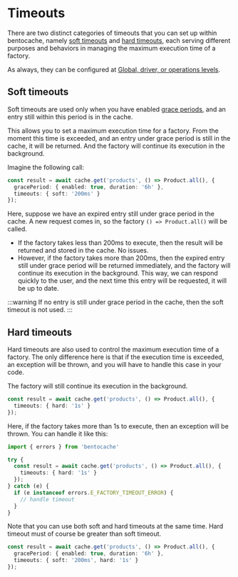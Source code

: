 # Timeouts

There are two distinct categories of timeouts that you can set up within bentocache, namely [soft timeouts](#soft-timeouts) and [hard timeouts](#hard-timeouts), each serving different purposes and behaviors in managing the maximum execution time of a factory.

As always, they can be configured at [Global, driver, or operations levels](./options.md).

## Soft timeouts

Soft timeouts are used only when you have enabled [grace periods](./grace_periods.md), and an entry still within this period is in the cache.

This allows you to set a maximum execution time for a factory. From the moment this time is exceeded, and an entry under grace period is still in the cache, it will be returned. And the factory will continue its execution in the background.

Imagine the following call:

```ts
const result = await cache.get('products', () => Product.all(), {
  gracePeriod: { enabled: true, duration: '6h' },
  timeouts: { soft: '200ms' }
});
```

Here, suppose we have an expired entry still under grace period in the cache. A new request comes in, so the factory `() => Product.all()` will be called.

- If the factory takes less than 200ms to execute, then the result will be returned and stored in the cache. No issues.
- However, if the factory takes more than 200ms, then the expired entry still under grace period will be returned immediately, and the factory will continue its execution in the background. This way, we can respond quickly to the user, and the next time this entry will be requested, it will be up to date.

:::warning
If no entry is still under grace period in the cache, then the soft timeout is not used.
:::

## Hard timeouts

Hard timeouts are also used to control the maximum execution time of a factory. The only difference here is that if the execution time is exceeded, an exception will be thrown, and you will have to handle this case in your code.

The factory will still continue its execution in the background.

```ts
const result = await cache.get('products', () => Product.all(), {
  timeouts: { hard: '1s' }
});
```

Here, if the factory takes more than 1s to execute, then an exception will be thrown. You can handle it like this:

```ts
import { errors } from 'bentocache'

try {
  const result = await cache.get('products', () => Product.all(), {
    timeouts: { hard: '1s' }
  });
} catch (e) {
  if (e instanceof errors.E_FACTORY_TIMEOUT_ERROR) {
    // handle timeout
  }
}
```

Note that you can use both soft and hard timeouts at the same time. Hard timeout must of course be greater than soft timeout.

```ts
const result = await cache.get('products', () => Product.all(), {
  gracePeriod: { enabled: true, duration: '6h' },
  timeouts: { soft: '200ms', hard: '1s' }
});
```
